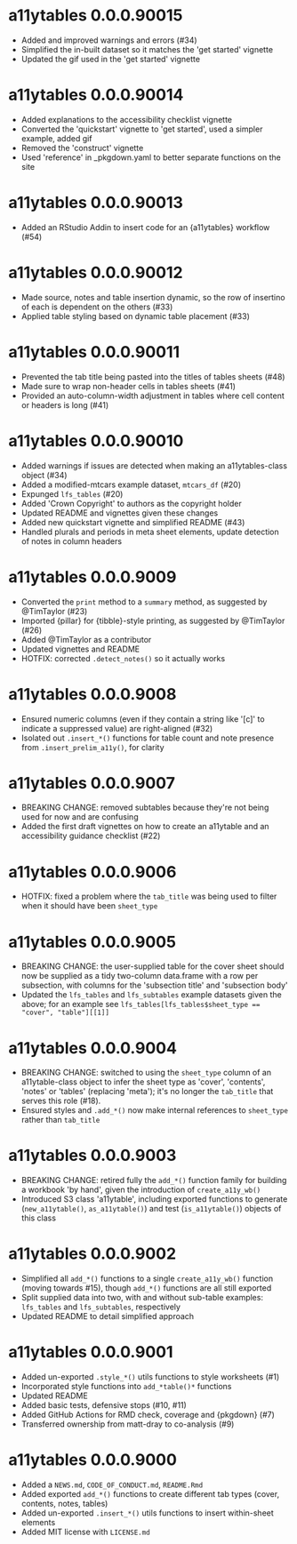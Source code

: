 # a11ytables 0.0.0.90015

* Added and improved warnings and errors (#34)
* Simplified the in-built dataset so it matches the 'get started' vignette
* Updated the gif used in the 'get started' vignette

# a11ytables 0.0.0.90014

* Added explanations to the accessibility checklist vignette
* Converted the 'quickstart' vignette to 'get started', used a simpler example, added gif
* Removed the 'construct' vignette
* Used 'reference' in _pkgdown.yaml to better separate functions on the site

# a11ytables 0.0.0.90013

* Added an RStudio Addin to insert code for an {a11ytables} workflow (#54)

# a11ytables 0.0.0.90012

* Made source, notes and table insertion dynamic, so the row of insertino of each is dependent on the others (#33)
* Applied table styling based on dynamic table placement (#33)

# a11ytables 0.0.0.90011

* Prevented the tab title being pasted into the titles of tables sheets (#48)
* Made sure to wrap non-header cells in tables sheets (#41)
* Provided an auto-column-width adjustment in tables where cell content or headers is long (#41)

# a11ytables 0.0.0.90010

* Added warnings if issues are detected when making an a11ytables-class object (#34)
* Added a modified-mtcars example dataset, `mtcars_df` (#20)
* Expunged `lfs_tables` (#20)
* Added 'Crown Copyright' to authors as the copyright holder 
* Updated README and vignettes given these changes
* Added new quickstart vignette and simplified README (#43)
* Handled plurals and periods in meta sheet elements, update detection of notes in column headers

# a11ytables 0.0.0.9009

* Converted the `print` method to a `summary` method, as suggested by @TimTaylor (#23)
* Imported {pillar} for {tibble}-style printing, as suggested by @TimTaylor (#26)
* Added @TimTaylor as a contributor
* Updated vignettes and README
* HOTFIX: corrected `.detect_notes()` so it actually works

# a11ytables 0.0.0.9008

* Ensured numeric columns (even if they contain a string like '[c]' to indicate a suppressed value) are right-aligned (#32)
* Isolated out `.insert_*()` functions for table count and note presence from `.insert_prelim_a11y()`, for clarity

# a11ytables 0.0.0.9007

* BREAKING CHANGE: removed subtables because they're not being used for now and are confusing
* Added the first draft vignettes on how to create an a11ytable and an accessibility guidance checklist (#22)

# a11ytables 0.0.0.9006

* HOTFIX: fixed a problem where the `tab_title` was being used to filter when it should have been `sheet_type`

# a11ytables 0.0.0.9005

* BREAKING CHANGE: the user-supplied table for the cover sheet should now be supplied as a tidy two-column data.frame with a row per subsection, with columns for the 'subsection title' and 'subsection body'
* Updated the `lfs_tables` and `lfs_subtables` example datasets given the above; for an example see `lfs_tables[lfs_tables$sheet_type == "cover", "table"][[1]]`

# a11ytables 0.0.0.9004

* BREAKING CHANGE: switched to using the `sheet_type` column of an a11ytable-class object to infer the sheet type as 'cover', 'contents', 'notes' or 'tables' (replacing 'meta'); it's no longer the `tab_title` that serves this role (#18).
* Ensured styles and `.add_*()` now make internal references to `sheet_type` rather than `tab_title`

# a11ytables 0.0.0.9003

* BREAKING CHANGE: retired fully the `add_*()` function family for building a workbook 'by hand', given the introduction of `create_a11y_wb()`
* Introduced S3 class 'a11ytable', including exported functions to generate (`new_a11ytable()`, `as_a11ytable()`) and test (`is_a11ytable()`) objects of this class

# a11ytables 0.0.0.9002

* Simplified all `add_*()` functions to a single `create_a11y_wb()` function (moving towards #15), though `add_*()` functions are all still exported
* Split supplied data into two, with and without sub-table examples: `lfs_tables` and `lfs_subtables`, respectively
* Updated README to detail simplified approach

# a11ytables 0.0.0.9001

* Added un-exported `.style_*()` utils functions to style worksheets (#1)
* Incorporated style functions into `add_*table()*` functions
* Updated README
* Added basic tests, defensive stops (#10, #11)
* Added GitHub Actions for RMD check, coverage and {pkgdown} (#7)
* Transferred ownership from matt-dray to co-analysis (#9)

# a11ytables 0.0.0.9000

* Added a `NEWS.md`, `CODE_OF_CONDUCT.md`, `README.Rmd`
* Added exported `add_*()` functions to create different tab types (cover, contents, notes, tables)
* Added un-exported `.insert_*()` utils functions to insert within-sheet elements
* Added MIT license with `LICENSE.md`
